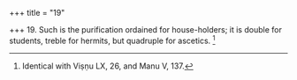 +++
title = "19"

+++
19. Such is the purification ordained for house-holders; it is double for students, treble for hermits, but quadruple for ascetics. [^14] 


[^14]:  Identical with Viṣṇu LX, 26, and Manu V, 137.
